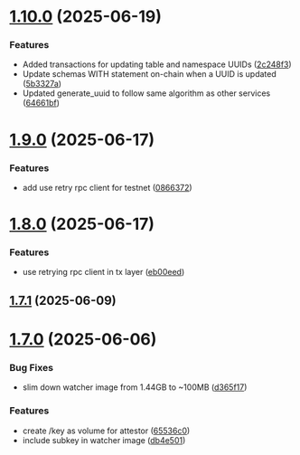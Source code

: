 # [1.10.0](https://github.com/spaceandtimefdn/sxt-node/compare/v1.9.0...v1.10.0) (2025-06-19)


### Features

* Added transactions for updating table and namespace UUIDs ([2c248f3](https://github.com/spaceandtimefdn/sxt-node/commit/2c248f3458d1802b804ae2d99e642eef460ebe74))
* Update schemas WITH statement on-chain when a UUID is updated ([5b3327a](https://github.com/spaceandtimefdn/sxt-node/commit/5b3327a87d358af2fd3ffda294d74d9157304830))
* Updated generate_uuid to follow same algorithm as other services ([64661bf](https://github.com/spaceandtimefdn/sxt-node/commit/64661bfa023839b63385b80a500e497d0b220184))



# [1.9.0](https://github.com/spaceandtimefdn/sxt-node/compare/v1.8.0...v1.9.0) (2025-06-17)


### Features

* add use retry rpc client for testnet ([0866372](https://github.com/spaceandtimefdn/sxt-node/commit/0866372505ae231b88a5ca81736812e7c9b32326))



# [1.8.0](https://github.com/spaceandtimefdn/sxt-node/compare/v1.7.1...v1.8.0) (2025-06-17)


### Features

* use retrying rpc client in tx layer ([eb00eed](https://github.com/spaceandtimefdn/sxt-node/commit/eb00eedcc0599b2acb328f628a80bc630c5176ea))



## [1.7.1](https://github.com/spaceandtimefdn/sxt-node/compare/v1.7.0...v1.7.1) (2025-06-09)



# [1.7.0](https://github.com/spaceandtimefdn/sxt-node/compare/v1.6.0...v1.7.0) (2025-06-06)


### Bug Fixes

* slim down watcher image from 1.44GB to ~100MB ([d365f17](https://github.com/spaceandtimefdn/sxt-node/commit/d365f1741d314c143902f5ba65568d781c380ee5))


### Features

* create /key as volume for attestor ([65536c0](https://github.com/spaceandtimefdn/sxt-node/commit/65536c017ad8074a65698a772f4591c3829fb530))
* include subkey in watcher image ([db4e501](https://github.com/spaceandtimefdn/sxt-node/commit/db4e50102116856fcc74b1c4b3006a74c0dda5e1))



